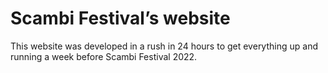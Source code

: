 # Scambi Festival’s website

This website was developed in a rush in 24 hours to get everything up and running a week before Scambi Festival 2022.